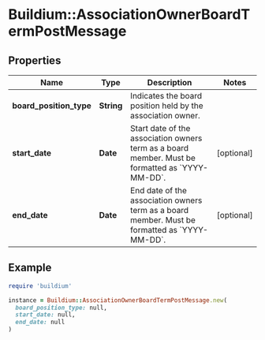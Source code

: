 # Buildium::AssociationOwnerBoardTermPostMessage

## Properties

| Name | Type | Description | Notes |
| ---- | ---- | ----------- | ----- |
| **board_position_type** | **String** | Indicates the board position held by the association owner. |  |
| **start_date** | **Date** | Start date of the association owners term as a board member. Must be formatted as &#x60;YYYY-MM-DD&#x60;. | [optional] |
| **end_date** | **Date** | End date of the association owners term as a board member. Must be formatted as &#x60;YYYY-MM-DD&#x60;. | [optional] |

## Example

```ruby
require 'buildium'

instance = Buildium::AssociationOwnerBoardTermPostMessage.new(
  board_position_type: null,
  start_date: null,
  end_date: null
)
```

